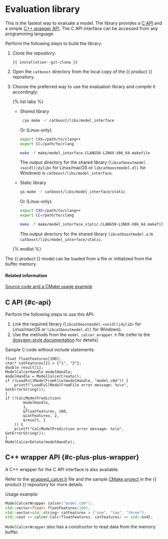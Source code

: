 # Evaluation library

This is the fastest way to evaluate a model. The library provides a [C API](#c-api) and a simple [C++ wrapper API](#c-plus-plus-wrapper). The C API interface can be accessed from any programming language.

Perform the following steps to build the library:
1. Clone the repository:

    ```
    {{ installation--git-clone }}
    ```

1. Open the `catboost` directory from the local copy of the {{ product }} repository.

1. Choose the preferred way to use the evaluation library and compile it accordingly:

    {% list tabs %}

    - Shared library

        ```bash
        ./ya make -r catboost/libs/model_interface
        ```

        Or (Linux-only):

        ```bash
        export CXX=/path/to/clang++
        export CC=/path/to/clang

        make -f make/model_interface.CLANG50-LINUX-X86_64.makefile
        ```

        The output directory for the shared library (`libcatboostmodel.<so|dll|dylib>` for Linux/macOS or `libcatboostmodel.dll` for Windows) is `catboost/libs/model_interface`.

    - Static library

        ```bash
        ya make -r catboost/libs/model_interface/static
        ```

        Or (Linux-only):

        ```bash
        export CXX=/path/to/clang++
        export CC=/path/to/clang

        make -f make/model_interface_static.CLANG50-LINUX-X86_64.makefile
        ```
        The output directory for the shared library `libcatboostmodel.a` is `catboost/libs/model_interface/static`.

    {% endlist %}

The {{ product }} model can be loaded from a file or initialized from the buffer memory.


#### Related information

[Source code and a CMake usage example](https://github.com/catboost/catboost/tree/master/catboost/libs/model_interface)

## C API {#c-api}

Perform the following steps to use this API:
1. Link the required library (`libcatboostmodel.<so|dll|dylib>` for Linux/macOS or `libcatboostmodel.dll` for Windows).
1. Use the methods from the `model_calcer_wrapper.h` file (refer to the [doxygen-style documentation](https://github.com/catboost/catboost/blob/master/catboost/libs/model_interface/model_calcer_wrapper.h) for details).

Sample C code without include statements:

```
float floatFeatures[100];
char* catFeatures[2] = {"1", "2"};
double result[1];
ModelCalcerHandle modelHandle;
modelHandle = ModelCalcerCreate();
if (!LoadFullModelFromFile(modelHandle, "model.cbm")) {
    printf("LoadFullModelFromFile error message: %s\n", GetErrorString());
}
if (!CalcModelPrediction(
        modelHandle,
        1,
        &floatFeatures, 100,
        &catFeatures, 2,
        &result, 1
    )) {
    printf("CalcModelPrediction error message: %s\n", GetErrorString());
}
ModelCalcerDelete(modelHandle);
```


## C++ wrapper API {#c-plus-plus-wrapper}

A C++ wrapper for the C API interface is also available.

Refer to the [wrapped_calcer.h](https://github.com/catboost/catboost/blob/master/catboost/libs/model_interface/wrapped_calcer.h) file and the sample [CMake project](https://github.com/catboost/catboost/blob/master/catboost/libs/model_interface/cmake_example/CMakeLists.txt) in the {{ product }} repository for more details.

Usage example:
```cpp
ModelCalcerWrapper calcer("model.cbm");
std::vector<float> floatFeatures(100);
std::vector<std::string> catFeatures = {"one", "two", "three"};
std::cout << calcer.Calc(floatFeatures, catFeatures) << std::endl;
```

`ModelCalcerWrapper` also has a constructor to read data from the memory buffer.
